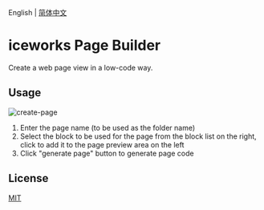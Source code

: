 English | [简体中文](./README.zh-CN.md)

# iceworks Page Builder

Create a web page view in a low-code way.

## Usage

![create-page](https://img.alicdn.com/tfs/TB1W1VGIHj1gK0jSZFOXXc7GpXa-960-600.gif)

1. Enter the page name (to be used as the folder name)
2. Select the block to be used for the page from the block list on the right, click to add it to the page preview area on the left
3. Click "generate page" button to generate page code

## License

[MIT](./LICENSE)
